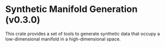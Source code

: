 # Synthetic Manifold Generation (v0.3.0)

This crate provides a set of tools to generate synthetic data that occupy a low-dimensional manifold in a high-dimensional space.
